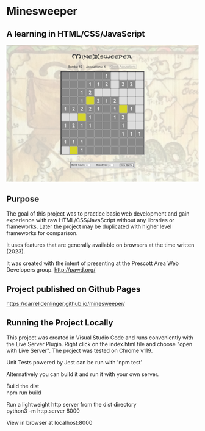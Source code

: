 # Minesweeper
## A learning in HTML/CSS/JavaScript

 ![Minesweeper image](/Minesweeper.png)

## Purpose

The goal of this project was to practice basic web development and gain experience with raw HTML/CSS/JavaScript without any libraries or frameworks. Later the project may be duplicated with higher level frameworks for comparison.

It uses features that are generally available on browsers at the time written (2023). 

It was created with the intent of presenting at the Prescott Area Web Developers group.
http://pawd.org/

## Project published on Github Pages
https://darrelldenlinger.github.io/minesweeper/


## Running the Project Locally

This project was created in Visual Studio Code and runs conveniently with the Live Server Plugin.
Right click on the index.html file and choose "open with Live Server".
The project was tested on Chrome v119.

Unit Tests powered by Jest can be run with 'npm test'

Alternatively you can build it and run it with your own server.

Build the dist <br>
npm run build

Run a lightweight http server from the dist directory <br>
python3 -m http.server 8000

View in browser at localhost:8000


